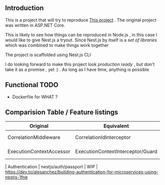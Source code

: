 ## Introduction

This is a project that will try to reproduce [This project](https://github.com/kgrzybek/modular-monolith-with-ddd) . The original project was written in ASP.NET Core.

This is likely to see how things can be reproduced in Node.js , in this case I would like to give Nest.js a tryout. Since Nest.js by itself is a *set of libraries* which was combined to make things work together

The project is scaffolded using Nest.js CLI

I do looking forward to make this project look *production ready* , but don't take it as a promise , yet :) . As long as I have time, anything is possible

## Functional TODO

- Dockerfile for WHAT ?


## Comparision Table / Feature listings


| Original | Equivalent | Status | Reference |
| ------------ | ------------- | ------------ | ------------- |
| CorrelationMiddleware | CorrelationIdInterceptor|WIP|Global Interceptor|
| ExecutionContextAccessor | ExecutionContextInterceptor/Guard | NOT DONE| Global interceptor |

| Authentication | nestjs/auth/passport | WIP | https://dev.to/alesanchez/building-authentication-for-microservices-using-nestjs-1fne


